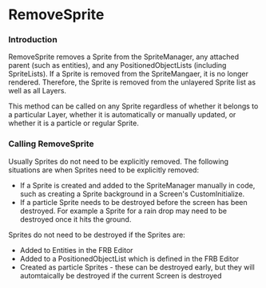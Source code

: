# RemoveSprite

### Introduction

RemoveSprite removes a Sprite from the SpriteManager, any attached parent (such as entities), and any PositionedObjectLists (including SpriteLists). If a Sprite is removed from the SpriteMangaer, it is no longer rendered. Therefore, the Sprite is removed from the unlayered Sprite list as well as all Layers.

This method can be called on any Sprite regardless of whether it belongs to a particular Layer, whether it is automatically or manually updated, or whether it is a particle or regular Sprite.

### Calling RemoveSprite

Usually Sprites do not need to be explicitly removed. The following situations are when Sprites need to be explicitly removed:

* If a Sprite is created and added to the SpriteManager manually in code, such as creating a Sprite background in a Screen's CustomInitialize.&#x20;
* If a particle Sprite needs to be destroyed before the screen has been destroyed. For example a Sprite for a rain drop may need to be destroyed once it hits the ground.

Sprites do not need to be destroyed if the Sprites are:

* Added to Entities in the FRB Editor
* Added to a PositionedObjectList which is defined in the FRB Editor
* Created as particle Sprites - these can be destroyed early, but they will automtaically be destroyed if the current Screen is destroyed
